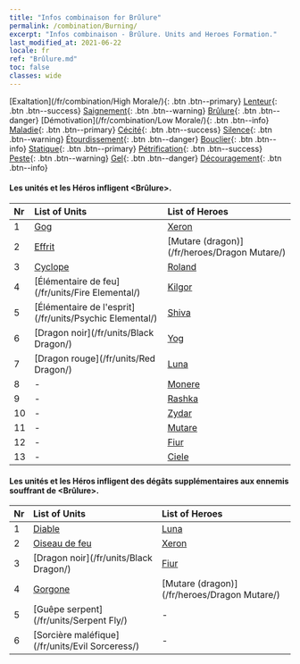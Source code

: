 ```yaml
---
title: "Infos combinaison for Brûlure"
permalink: /combination/Burning/
excerpt: "Infos combinaison - Brûlure. Units and Heroes Formation."
last_modified_at: 2021-06-22
locale: fr
ref: "Brûlure.md"
toc: false
classes: wide
---
```


  [Exaltation](/fr/combination/High Morale/){: .btn .btn--primary} [Lenteur](/fr/combination/Slow/){: .btn .btn--success} [Saignement](/fr/combination/Bleeding/){: .btn .btn--warning} [Brûlure](/fr/combination/Burning/){: .btn .btn--danger} [Démotivation](/fr/combination/Low Morale/){: .btn .btn--info} [Maladie](/fr/combination/Disease/){: .btn .btn--primary} [Cécité](/fr/combination/Blind/){: .btn .btn--success} [Silence](/fr/combination/Silence/){: .btn .btn--warning} [Étourdissement](/fr/combination/Stun/){: .btn .btn--danger} [Bouclier](/fr/combination/Shield/){: .btn .btn--info} [Statique](/fr/combination/Static/){: .btn .btn--primary} [Pétrification](/fr/combination/Petrify/){: .btn .btn--success} [Peste](/fr/combination/Plague/){: .btn .btn--warning} [Gel](/fr/combination/Freeze/){: .btn .btn--danger} [Découragement](/fr/combination/Deterrence/){: .btn .btn--info} 


#### Les unités et les Héros infligent <Brûlure>.

  | Nr |  List of Units  | List of Heroes | 
  |:---|:----------------|:---------------| 
  | 1 | [Gog](/fr/units/Gog/) | [Xeron](/fr/heroes/Xeron/) |
  | 2 | [Effrit](/fr/units/Efreeti/) | [Mutare (dragon)](/fr/heroes/Dragon Mutare/) |
  | 3 | [Cyclope](/fr/units/Cyclops/) | [Roland](/fr/heroes/Roland/) |
  | 4 | [Élémentaire de feu](/fr/units/Fire Elemental/) | [Kilgor](/fr/heroes/Kilgor/) |
  | 5 | [Élémentaire de l'esprit](/fr/units/Psychic Elemental/) | [Shiva](/fr/heroes/Shiva/) |
  | 6 | [Dragon noir](/fr/units/Black Dragon/) | [Yog](/fr/heroes/Yog/) |
  | 7 | [Dragon rouge](/fr/units/Red Dragon/) | [Luna](/fr/heroes/Luna/) |
  | 8 | - | [Monere](/fr/heroes/Monere/) |
  | 9 | - | [Rashka](/fr/heroes/Rashka/) |
  | 10 | - | [Zydar](/fr/heroes/Zydar/) |
  | 11 | - | [Mutare](/fr/heroes/Mutare/) |
  | 12 | - | [Fiur](/fr/heroes/Fiur/) |
  | 13 | - | [Ciele](/fr/heroes/Ciele/) |


#### Les unités et les Héros infligent des dégâts supplémentaires aux ennemis souffrant de <Brûlure>.

  | Nr |  List of Units  | List of Heroes | 
  |:---|:----------------|:---------------| 
  | 1 | [Diable](/fr/units/Devil/) | [Luna](/fr/heroes/Luna/) |
  | 2 | [Oiseau de feu](/fr/units/Firebird/) | [Xeron](/fr/heroes/Xeron/) |
  | 3 | [Dragon noir](/fr/units/Black Dragon/) | [Fiur](/fr/heroes/Fiur/) |
  | 4 | [Gorgone](/fr/units/Gorgon/) | [Mutare (dragon)](/fr/heroes/Dragon Mutare/) |
  | 5 | [Guêpe serpent](/fr/units/Serpent Fly/) | - |
  | 6 | [Sorcière maléfique](/fr/units/Evil Sorceress/) | - |
